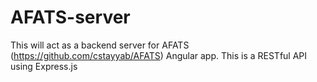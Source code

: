 # AFATS-server
This will act as a backend server for AFATS (https://github.com/cstayyab/AFATS) Angular app. This is a RESTful API using Express.js
